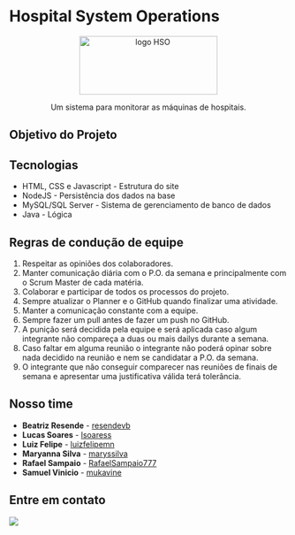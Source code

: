 # Hospital System Operations

<p align="center">
    <img 
      src="https://imgur.com/wnmRSxF"
      alt="logo HSO" 
      width="250" 
      height="106"
    />
</p>
<p align="center">Um sistema para monitorar as máquinas de hospitais.</p>


## Objetivo do Projeto
 
 
 
## Tecnologias
- HTML, CSS e Javascript - Estrutura do site
- NodeJS - Persistência dos dados na base
- MySQL/SQL Server - Sistema de gerenciamento de banco de dados
- Java - Lógica

## Regras de condução de equipe
1.	Respeitar as opiniões dos colaboradores.
2.	Manter comunicação diária com o P.O. da semana e principalmente com o Scrum Master de cada matéria.
3.	Colaborar e participar de todos os processos do projeto.
4.	Sempre atualizar o Planner e o GitHub quando finalizar uma atividade.
5.	Manter a comunicação constante com a equipe.
6.	Sempre fazer um pull antes de fazer um push no GitHub.
7.	A punição será decidida pela equipe e será aplicada caso algum integrante não compareça a duas ou mais dailys durante a semana.
8.	Caso faltar em alguma reunião o integrante não poderá opinar sobre nada decidido na reunião e nem se candidatar a P.O. da semana.
9.	O integrante que não conseguir comparecer nas reuniões de finais de semana e apresentar uma justificativa válida terá tolerância.

## Nosso time
- **Beatriz Resende** - [resendevb](https://github.com/resendevb)
- **Lucas Soares** - [lsoaress](https://github.com/lsoaress)
- **Luiz Felipe** - [luizfelipemn](https://github.com/luizfelipemn)
- **Maryanna Silva** - [maryssilva](https://github.com/maryssilva)
- **Rafael Sampaio** - [RafaelSampaio777](https://github.com/RafaelSampaio777)
- **Samuel Vinicio** - [mukavine](https://github.com/mukavine)   

## Entre em contato
 <a href = "mailto:"><img src="https://img.shields.io/badge/-Gmail-%23333?style=for-the-badge&logo=gmail&logoColor=white" target="_blank"></a>
